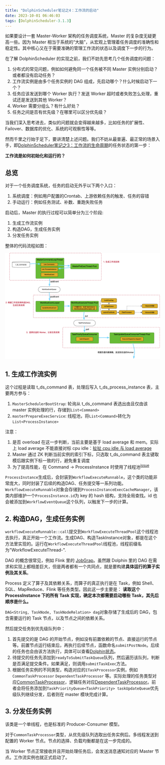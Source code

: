 ```yaml
---
title: "DolphinScheduler笔记之4：工作流的启动"
date: 2023-10-01 06:46:03
tags: [DolphinScheduler-3.1.3]
---
```


如果要设计一套 Master-Worker 架构的任务调度系统，Master 的复杂度无疑更高一些。因为 Master 相当于系统的“大脑”，从宏观上管理着任务调度的准确性和稳定性。其中核心又在于需要准确的管理工作流的状态以及调度下一步的行为。

在了解 DolphinScheduler 的实现之前，我们不妨先思考几个任务调度的问题：

1. 分布式的常见问题，例如如何避免同一个任务被不同 Master 实例分别启动？或者都没有启动任务？  
2. 工作流实例是由多个任务实例的 DAG 组成，先启动哪个？什么时候启动下一个？  
3. 任务应该发送到哪个 Worker 执行？发送 Worker 超时或者失败怎么处理，重试还是发送到其他 Worker？  
4. Worker 需要分组么？有什么好处？    
5. 任务之间是否有优先级？在哪里可以区分优先级？   

当我们深入思考进去，类似的问题就会变得越来越多，比如任务的扩展性、Failover、数据库的优化、系统的可观察性等等。

然而千里之行始于足下，要讲清楚上述问题。我们不妨从最普遍、最正常的场景入手，即[DolphinScheduler笔记之3：工作流的生命周期](https://izualzhy.cn/ds-how-process-state)的任务状态的第一步：

**工作流是如何初始化和运行的？**

## 总览

对于一个任务调度系统，任务的启动无外乎以下两个入口：
1. 系统调度：例如用户配置的Crontab、上游依赖任务的触发、任务的容错  
2. 手动运行：例如任务测试、补数、重跑失败任务    

启动后，Master 的执行过程可以简单分为三个阶段:

1. 生成工作流实例  
2. 构造DAG，生成任务实例     
3. 分发任务实例    

整体的代码流程如图：

![工作流的初始化和启动](/assets/images/dolphin/dolphin/master-start-process.png)


## 1. 生成工作流实例  

这个过程是读取 t_ds_command 表，处理后写入 t_ds_process_instance 表，主要两方参与：  
1. `MasterSchedulerBootStrap`: 轮询从 t_ds_command 表选出由且仅由该 master 实例处理的行，存储到`List<Command>`  
2. `masterPrepareExecService`: 线程池，将`List<Command>`转化为`List<ProcessInstance>`  

注意：  
1. 是否 overload 在这一步判断，当前主要是基于 load average 和 mem。实际上 load average 不能直接对标 cpu idle：[扯扯 cpu idle 与 load average](https://izualzhy.cn/sys-idle-load)  
2. Master 通过 ZK 判断当前实例的索引下标，只选取 t_ds_command 表主键取模后跟实例下标一致的行，避免重复调度  
3. 为了提高性能，在 Command -> ProcessInstance 时使用了线程池<sup>[issue](https://github.com/apache/dolphinscheduler/issues/6849)</sup>  

`ProcessInstance`生成后，会封装到`WorkflowExecuteRunnable`，这个类的功能非常庞大，同时封装了后续的构造DAG、任务提交等一系列功能。  
`WorkflowExecuteRunnable`对象会存储到`ProcessInstanceExecCacheManager`，该类内部维护一个`ProcessInstance.id`为 key 的 hash 结构，支持全局查找。id 也会被添加到`WorkflowEventQueue`这个队列，以触发下一步的计算。

## 2. 构造DAG，生成任务实例     

`workflowExecuteRunnable::call`提交到`WorkflowExecuteThreadPool`这个线程池去执行，真正开始一个工作流。生成DAG、构造TaskInstance对象，都是在这个方法里实现的。运行在`WorkflowExecuteThreadPool`线程池，线程前缀名为"WorkflowExecuteThread-".

DAG 的概念很常见，例如 Flink 里的 [JobGrap](https://izualzhy.cn/flink-source-job-graph)。虽然跟 Dolphin 里的 DAG 在需求和实现上都相差巨大，但是两者都有一个共同点，就是要构建**具体运行的算子实例及其关系**。

Process 定义了算子及其依赖关系，而算子的真正执行是在 Task，例如 Shell、SQL、MapReduce、Flink 等任务类型。因此这一步主要是：  **读取这个 ProcessInstance 下的所有 Task 实现，确定本次都需要启动哪些 Task，其先后顺序是什么。**

`DAG<String, TaskNode, TaskNodeRelation> dag`对象存储了生成后的 DAG，包含需要运行的 Task 节点，以及节点之间的依赖关系。

然后提交任务到优先级队列中：

1. 首先提交的是 DAG 的开始节点，例如没有前置依赖的节点、直接运行的节点等。前置节点运行结束后，再执行后续节点，函数命名`submitPostNode`。后续的任务也会由该方法执行，具体可以查看[Dolphin状态](https://izualzhy.cn/ds-state-machine-first)。   
2. 待提交的任务先添加到`readyToSubmitTaskQueue`队列，然后遍历该队列，判断是否满足提交条件。如果满足，则调用`submitTaskExec`方法。  
3. 根据任务实例的不同类型，构造对应的`ITaskProcessor`实例，例如 `CommonTaskProcessor` `DependentTaskProcessor` 等。实际处理的任务类型对应[CommonTaskProcessor](http://izualzhy.cn/ds-commontaskprocessor)，逻辑任务对应[DependentTaskProcessor](https://izualzhy.cn/ds-dependent)。前者会将任务添加到`TaskPriorityQueue<TaskPriority> taskUpdateQueue`优先级队列继续分发，后者则在 master 模块完成计算。  

## 3. 分发任务实例    

该类是一个单线程，也是标准的 Producer-Consumer 模型。

对于`CommonTaskProcessor`类型，从优先级队列选取出任务实例后。多线程发送到配置的 Worker 节点。节点的选择、负载均衡都是在这一步完成的。

当 Worker 节点正常接收并且开始处理任务后，会发送消息通知对应的 Master 节点。工作流实例也就正式启动了。  
